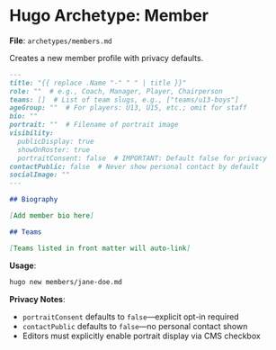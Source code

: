 # Hugo Archetype: Member

**File**: `archetypes/members.md`

Creates a new member profile with privacy defaults.

```markdown
---
title: "{{ replace .Name "-" " " | title }}"
role: ""  # e.g., Coach, Manager, Player, Chairperson
teams: []  # List of team slugs, e.g., ["teams/u13-boys"]
ageGroup: ""  # For players: U13, U15, etc.; omit for staff
bio: ""
portrait: ""  # Filename of portrait image
visibility:
  publicDisplay: true
  showOnRoster: true
  portraitConsent: false  # IMPORTANT: Default false for privacy
contactPublic: false  # Never show personal contact by default
socialImage: ""
---

## Biography

[Add member bio here]

## Teams

[Teams listed in front matter will auto-link]
```

**Usage**:

```bash
hugo new members/jane-doe.md
```

**Privacy Notes**:

- `portraitConsent` defaults to `false`—explicit opt-in required
- `contactPublic` defaults to `false`—no personal contact shown
- Editors must explicitly enable portrait display via CMS checkbox

